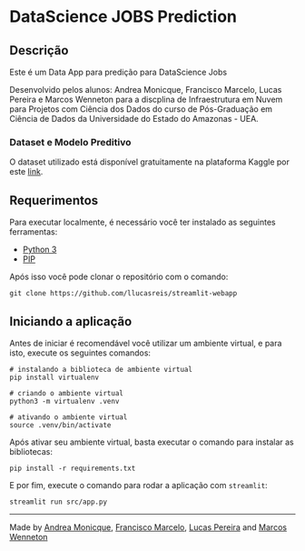 # DataScience JOBS Prediction

## Descrição

Este é um Data App para predição para DataScience Jobs

Desenvolvido pelos alunos: Andrea Monicque, Francisco Marcelo, Lucas Pereira e Marcos Wenneton para a discplina de Infraestrutura em Nuvem para Projetos com Ciência dos Dados do curso de Pós-Graduação em Ciência de Dados da Universidade do Estado do Amazonas - UEA.

### Dataset e Modelo Preditivo
O dataset utilizado está disponível gratuitamente na plataforma Kaggle por este [link]().

## Requerimentos
Para executar localmente, é necessário você ter instalado as seguintes ferramentas:
- [Python 3](https://www.python.org/downloads/)
- [PIP](https://docs.python.org/3/installing/index.html)

Após isso você pode clonar o repositório com o comando:
```
git clone https://github.com/llucasreis/streamlit-webapp
```

## Iniciando a aplicação

Antes de iniciar é recomendável você utilizar um ambiente virtual, e para isto, execute os seguintes comandos:
```shell
# instalando a biblioteca de ambiente virtual
pip install virtualenv

# criando o ambiente virtual
python3 -m virtualenv .venv

# ativando o ambiente virtual
source .venv/bin/activate
```

Após ativar seu ambiente virtual, basta executar o comando para instalar as bibliotecas:
```shell
pip install -r requirements.txt
```

E por fim, execute o comando para rodar a aplicação com `streamlit`:
```shell
streamlit run src/app.py
```

---

Made by [Andrea Monicque](https://github.com/DevNicque), [Francisco Marcelo](https://github.com/fmmdamasceno), [Lucas Pereira](https://github.com/llucasreis) and [Marcos Wenneton](https://github.com/wenneton)